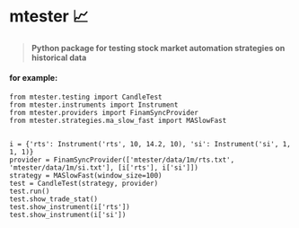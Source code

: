 # <h1>mtester :chart_with_upwards_trend:
> <h4>Python package for testing stock market automation strategies on historical data</h4>


####  for example:    


```
from mtester.testing import CandleTest
from mtester.instruments import Instrument
from mtester.providers import FinamSyncProvider
from mtester.strategies.ma_slow_fast import MASlowFast
 

i = {'rts': Instrument('rts', 10, 14.2, 10), 'si': Instrument('si', 1, 1, 1)}
provider = FinamSyncProvider(['mtester/data/1m/rts.txt', 'mtester/data/1m/si.txt'], [i['rts'], i['si']])
strategy = MASlowFast(window_size=100)
test = CandleTest(strategy, provider)
test.run()
test.show_trade_stat()
test.show_instrument(i['rts'])
test.show_instrument(i['si'])
```
